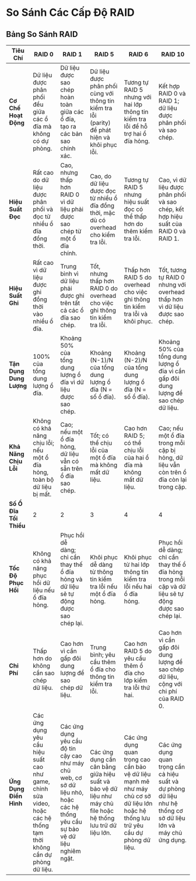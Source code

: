 # So Sánh Các Cấp Độ RAID

## Bảng So Sánh RAID

| Tiêu Chí                   | RAID 0                                  | RAID 1                                  | RAID 5                                  | RAID 6                                  | RAID 10                                  |
|----------------------------|-----------------------------------------|-----------------------------------------|-----------------------------------------|-----------------------------------------|-----------------------------------------|
| **Cơ Chế Hoạt Động**       | Dữ liệu được phân phối đều giữa các ổ đĩa mà không có dự phòng. | Dữ liệu được sao chép hoàn toàn giữa các ổ đĩa, tạo ra các bản sao chính xác. | Dữ liệu được phân phối cùng với thông tin kiểm tra lỗi (parity) để phát hiện và khôi phục lỗi. | Tương tự RAID 5 nhưng với hai lớp thông tin kiểm tra lỗi để hỗ trợ hai ổ đĩa hỏng. | Kết hợp RAID 0 và RAID 1; dữ liệu được phân phối và sao chép. |
| **Hiệu Suất Đọc**           | Rất cao do dữ liệu được phân phối và đọc từ nhiều ổ đĩa đồng thời. | Cao, nhưng thấp hơn RAID 0 vì dữ liệu phải được sao chép từ một ổ đĩa chính. | Cao, do dữ liệu được đọc từ nhiều ổ đĩa đồng thời, mặc dù có overhead cho kiểm tra lỗi. | Tương tự RAID 5 nhưng hiệu suất đọc có thể thấp hơn do thêm kiểm tra lỗi. | Cao, vì dữ liệu được phân phối và sao chép, kết hợp hiệu suất của RAID 0 và RAID 1. |
| **Hiệu Suất Ghi**           | Rất cao vì dữ liệu được ghi đồng thời vào nhiều ổ đĩa. | Trung bình vì dữ liệu phải được ghi trên tất cả các ổ đĩa sao chép. | Tốt, nhưng thấp hơn RAID 0 do overhead cho việc ghi thông tin kiểm tra lỗi. | Thấp hơn RAID 5 do overhead cho việc ghi thông tin kiểm tra lỗi và khôi phục. | Tốt, tương tự RAID 0 nhưng với overhead thấp hơn vì dữ liệu được sao chép. |
| **Tận Dụng Dung Lượng**    | 100% của tổng dung lượng ổ đĩa.          | Khoảng 50% của tổng dung lượng ổ đĩa vì dữ liệu được sao chép. | Khoảng (N-1)/N của tổng dung lượng ổ đĩa (N = số ổ đĩa). | Khoảng (N-2)/N của tổng dung lượng ổ đĩa (N = số ổ đĩa). | Khoảng 50% của tổng dung lượng ổ đĩa vì cần gấp đôi dung lượng để sao chép dữ liệu. |
| **Khả Năng Chịu Lỗi**      | Không có khả năng chịu lỗi; nếu một ổ đĩa hỏng, toàn bộ dữ liệu bị mất. | Cao; nếu một ổ đĩa hỏng, dữ liệu vẫn có sẵn trên ổ đĩa sao chép. | Tốt; có thể chịu lỗi của một ổ đĩa mà không mất dữ liệu. | Cao hơn RAID 5; có thể chịu lỗi của hai ổ đĩa mà không mất dữ liệu. | Cao; nếu một ổ đĩa trong mỗi cặp bị hỏng, dữ liệu vẫn còn trên ổ đĩa còn lại trong cặp. |
| **Số Ổ Đĩa Tối Thiểu**     | 2                                       | 2                                       | 3                                       | 4                                       | 4                                       |
| **Tốc Độ Phục Hồi**         | Không có khả năng phục hồi dữ liệu nếu ổ đĩa hỏng. | Phục hồi dễ dàng; chỉ cần thay thế ổ đĩa hỏng và dữ liệu sẽ tự động được sao chép lại. | Khôi phục dễ dàng từ thông tin kiểm tra lỗi nếu một ổ đĩa hỏng. | Khôi phục từ hai lớp thông tin kiểm tra lỗi nếu hai ổ đĩa hỏng. | Phục hồi dễ dàng; chỉ cần thay thế ổ đĩa hỏng trong mỗi cặp và dữ liệu sẽ tự động được sao chép lại. |
| **Chi Phí**                | Thấp hơn do không cần sao chép dữ liệu. | Cao hơn vì cần gấp đôi dung lượng để sao chép dữ liệu. | Trung bình; yêu cầu thêm ổ đĩa cho thông tin kiểm tra lỗi. | Cao hơn RAID 5 do yêu cầu thêm ổ đĩa cho lớp kiểm tra lỗi thứ hai. | Cao hơn vì cần gấp đôi dung lượng để sao chép dữ liệu, cộng với chi phí của RAID 0. |
| **Ứng Dụng Điển Hình**      | Các ứng dụng yêu cầu hiệu suất cao như game, chỉnh sửa video, hoặc các hệ thống tạm thời không cần dự phòng dữ liệu. | Các ứng dụng yêu cầu độ tin cậy cao như máy chủ web, cơ sở dữ liệu nhỏ, hoặc các hệ thống yêu cầu sự bảo vệ dữ liệu nghiêm ngặt. | Các ứng dụng cần cân bằng giữa hiệu suất và bảo vệ dữ liệu như máy chủ file hoặc hệ thống lưu trữ dữ liệu lớn. | Các ứng dụng quan trọng cao cần bảo vệ dữ liệu mạnh mẽ như máy chủ cơ sở dữ liệu lớn hoặc hệ thống lưu trữ yêu cầu dự phòng dữ liệu. | Các ứng dụng quan trọng cần cả hiệu suất và dự phòng dữ liệu như hệ thống cơ sở dữ liệu lớn và máy chủ ứng dụng. |

